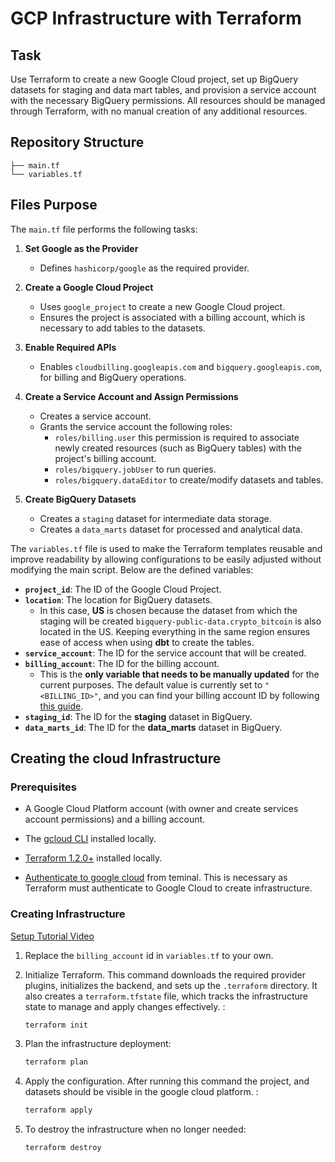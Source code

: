 # GCP Infrastructure with Terraform

## Task
Use Terraform to create a new Google Cloud project, set up BigQuery datasets for staging and data mart tables, and provision a service account with the necessary BigQuery permissions. All resources should be managed through Terraform, with no manual creation of any additional resources.

## Repository Structure

```
├── main.tf
└── variables.tf
```

## Files Purpose
The `main.tf` file performs the following tasks:

1. **Set Google as the Provider**
   - Defines `hashicorp/google` as the required provider.

2. **Create a Google Cloud Project**
   - Uses `google_project` to create a new Google Cloud project.
   - Ensures the project is associated with a billing account, which is necessary to add tables to the datasets.

3. **Enable Required APIs**
   - Enables `cloudbilling.googleapis.com` and `bigquery.googleapis.com`, for billing and BigQuery operations.

4. **Create a Service Account and Assign Permissions**
   - Creates a service account.
   - Grants the service account the following roles:
     - `roles/billing.user` this permission is required to associate newly created resources (such as BigQuery tables) with the project's billing account.
     - `roles/bigquery.jobUser` to run queries.
     - `roles/bigquery.dataEditor` to create/modify datasets and tables.

5. **Create BigQuery Datasets**
   - Creates a `staging` dataset for intermediate data storage.
   - Creates a `data_marts` dataset for processed and analytical data.


The `variables.tf` file is used to make the Terraform templates reusable and improve readability by allowing configurations to be easily adjusted without modifying the main script. Below are the defined variables:

- **`project_id`**: The ID of the Google Cloud Project.  
- **`location`**: The location for BigQuery datasets.  
  - In this case, **US** is chosen because the dataset from which the staging will be created `bigquery-public-data.crypto_bitcoin` is also located in the US. Keeping everything in the same region ensures ease of access when using **dbt** to create the tables.  
- **`service_account`**: The ID for the service account that will be created.  
- **`billing_account`**: The ID for the billing account.  
  - This is the **only variable that needs to be manually updated** for the current purposes. The default value is currently set to `"<BILLING_ID>"`, and you can find your billing account ID by following [this guide](https://cloud.google.com/billing/docs/how-to/find-billing-account-id).  
- **`staging_id`**: The ID for the **staging** dataset in BigQuery.  
- **`data_marts_id`**: The ID for the **data_marts** dataset in BigQuery.  



## Creating the cloud Infrastructure
### Prerequisites
- A Google Cloud Platform account (with owner and create services account permissions) and a billing account.

- The [gcloud CLI](https://cloud.google.com/sdk/docs/install) installed locally.

- [Terraform 1.2.0+](https://developer.hashicorp.com/terraform/tutorials/gcp-get-started/install-cli) installed locally.

- [Authenticate to google cloud](https://developer.hashicorp.com/terraform/tutorials/gcp-get-started/google-cloud-platform-build#authenticate-to-google-cloud) from teminal. This is necessary as Terraform must authenticate to Google Cloud to create infrastructure.


### Creating Infrastructure
[Setup Tutorial Video](https://www.loom.com/share/723342eb3cb442b998d9095a2c0be103?sid=0c971c9e-c072-43b1-9c17-eba3cd6de12f)

1. Replace the `billing_account` id in  `variables.tf` to your own. 

2. Initialize Terraform. This command downloads the required provider plugins, initializes the backend, and sets up the `.terraform` directory. It also creates a `terraform.tfstate` file, which tracks the infrastructure state to manage and apply changes effectively.
:
   ```sh
   terraform init
   ```
3. Plan the infrastructure deployment:
   ```sh
   terraform plan
   ```
4. Apply the configuration. After running this command the project, and datasets should be visible in the google cloud platform.
:
   ```sh
   terraform apply
   ```
5. To destroy the infrastructure when no longer needed:
   ```sh
   terraform destroy
   ```




